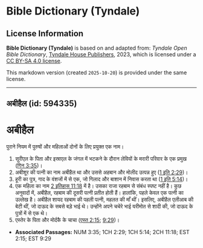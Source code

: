 # Bible Dictionary (Tyndale)

## License Information

**Bible Dictionary (Tyndale)** is based on and adapted from: _Tyndale Open Bible Dictionary_, [Tyndale House Publishers](https://tyndaleopenresources.com/), 2023, which is licensed under a [CC BY-SA 4.0 license](https://creativecommons.org/licenses/by-sa/4.0/legalcode.en).

This markdown version (created `2025-10-20`) is provided under the same license.



--------------------------------

## अबीहैल (id: 594335)

अबीहैल
======

पुराने नियम में पुरुषों और महिलाओं दोनों के लिए प्रयुक्त एक नाम।

1. सूरीएल के पिता और इस्राएल के जंगल में भटकने के दौरान लेवियों के मरारी परिवार के एक प्रमुख ([गिन 3:35](https://ref.ly/Num3:35))।
2. अबीशूर की पत्नी का नाम अबीहैल था और उससे अहबान और मोलीद उत्पन्न हुए ([1 इति 2:29](https://ref.ly/1Chr2:29))।
3. हूरी का पुत्र, गाद के वंशजों में से एक, जो गिलाद और बाशान में निवास करता था ([1 इति 5:14](https://ref.ly/1Chr5:14))।
4. एक महिला का नाम [2 इतिहास 11:18](https://ref.ly/2Chr11:18) में है। उसका राजा रहबाम से संबंध स्पष्ट नहीं है। कुछ अनुवादों में, अबीहैल, रहबाम की दूसरी पत्नी प्रतीत होती हैं। हालांकि, पहले केवल एक पत्नी का उल्लेख है। अबीहैल शायद रहबाम की पहली पत्नी, महलत की माँ थीं। इसलिए, अबीहैल एलीआब की बेटी थीं, जो दाऊद के सबसे बड़े भाई थे। उन्होंने अपने चचेरे भाई यरीमोत से शादी की, जो दाऊद के पुत्रों में से एक थे।
5. एस्तेर के पिता और मोर्दकै के चाचा ([एस्त 2:15](https://ref.ly/Esth2:15); [9:29](https://ref.ly/Esth9:29))।

* **Associated Passages:** NUM 3:35; 1CH 2:29; 1CH 5:14; 2CH 11:18; EST 2:15; EST 9:29

